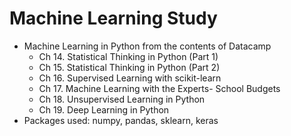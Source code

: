 # Machine Learning Study
* Machine Learning in Python from the contents of Datacamp
  * Ch 14. Statistical Thinking in Python (Part 1) 
  * Ch 15. Statistical Thinking in Python (Part 2)
  * Ch 16. Supervised Learning with scikit-learn
  * Ch 17. Machine Learning with the Experts- School Budgets
  * Ch 18. Unsupervised Learning in Python
  * Ch 19. Deep Learning in Python
* Packages used: numpy, pandas, sklearn, keras
